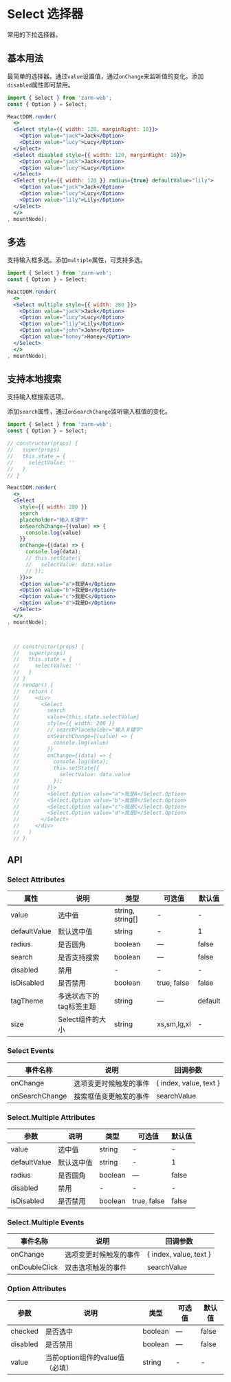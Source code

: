 # Select 选择器

常用的下拉选择器。

## 基本用法

最简单的选择器。通过`value`设置值，通过`onChange`来监听值的变化。添加`disabled`属性即可禁用。


```jsx
import { Select } from 'zarm-web';
const { Option } = Select;

ReactDOM.render(
  <>
  <Select style={{ width: 120, marginRight: 10}}>
    <Option value="jack">Jack</Option>
    <Option value="lucy">Lucy</Option>
  </Select>
  <Select disabled style={{ width: 120, marginRight: 10}}>
    <Option value="jack">Jack</Option>
    <Option value="lucy">Lucy</Option>
  </Select>
  <Select style={{ width: 120 }} radius={true} defaultValue="lily">
    <Option value="jack">Jack</Option>
    <Option value="lucy">Lucy</Option>
    <Option value="lily">Lily</Option>
  </Select>
  </>
, mountNode);
```

## 多选

支持输入框多选。添加`multiple`属性，可支持多选。

```jsx
import { Select } from 'zarm-web';
const { Option } = Select;

ReactDOM.render(
  <>
  <Select multiple style={{ width: 280 }}>
    <Option value="jack">Jack</Option>
    <Option value="lucy">Lucy</Option>
    <Option value="lily">Lily</Option>
    <Option value="john">John</Option>
    <Option value="honey">Honey</Option>
  </Select>
  </>
, mountNode);


```

## 支持本地搜索

支持输入框搜索选项。

添加`search`属性，通过`onSearchChange`监听输入框值的变化。

```jsx
import { Select } from 'zarm-web';
const { Option } = Select;

// constructor(props) {
//   super(props)
//   this.state = {
//     selectValue: ''
//   }
// }

ReactDOM.render(
  <>
  <Select
    style={{ width: 280 }}
    search
    placeholder="输入关键字"
    onSearchChange={(value) => {
      console.log(value)
    }}
    onChange={(data) => {
      console.log(data);
      // this.setState({
      //   selectValue: data.value
      // });
    }}>>
    <Option value="a">我是A</Option>
    <Option value="b">我是B</Option>
    <Option value="c">我是C</Option>
    <Option value="d">我是D</Option>
  </Select>
  </>
, mountNode);



  // constructor(props) {
  //   super(props)
  //   this.state = {
  //     selectValue: ''
  //   }
  // }
  // render() {
  //   return (
  //     <div>
  //       <Select
  //         search
  //         value={this.state.selectValue}
  //         style={{ width: 200 }}
  //         // searchPlaceholder="输入关键字"
  //         onSearchChange={(value) => {
  //           console.log(value)
  //         }}
  //         onChange={(data) => {
  //           console.log(data);
  //           this.setState({
  //             selectValue: data.value
  //           });
  //         }}>
  //         <Select.Option value="a">我是A</Select.Option>
  //         <Select.Option value="b">我是B</Select.Option>
  //         <Select.Option value="c">我是C</Select.Option>
  //         <Select.Option value="d">我是D</Select.Option>
  //       </Select>
  //     </div>
  //   )
  // }
```



## API


<h3>Select Attributes</h3>

| 属性      | 说明    | 类型      | 可选值       | 默认值   |
|---------- |-------- |---------- |-------------  |-------- |
| value     | 选中值   | string, string[] |   -            |    -   |
| defaultValue     | 默认选中值   | string  |   - |     1  |
| radius     | 是否圆角   | boolean   | — | false  |
| search     | 是否支持搜索   | boolean    | — | false   |
| disabled  | 禁用    | -   | -  | -   |
| isDisabled  | 是否禁用    | boolean   | true, false   | false   |
| tagTheme     | 多选状态下的tag标签主题   | string   | — | default  |
| size | Select组件的大小 | string | xs,sm,lg,xl | - |

<h3>Select Events</h3>

| 事件名称 | 说明 | 回调参数 |
|---------- |-------- |---------- |
| onChange | 选项变更时候触发的事件 |  { index, value, text }|
| onSearchChange | 搜索框值变更触发的事件 | searchValue |

<h3>Select.Multiple Attributes</h3>

| 参数      | 说明    | 类型      | 可选值       | 默认值   |
|---------- |-------- |---------- |-------------  |-------- |
| value     | 选中值   | string |   -            |    -   |
| defaultValue     | 默认选中值   | string  |   - |     1  |
| radius     | 是否圆角   | boolean   | — | false  |
| disabled  | 禁用    | -   | -  | -   |
| isDisabled  | 是否禁用    | boolean   | true, false   | false   |

<h3>Select.Multiple Events</h3>


| 事件名称 | 说明 | 回调参数 |
|---------- |-------- |---------- |
| onChange | 选项变更时候触发的事件 |  { index, value, text }|
| onDoubleClick | 双击选项触发的事件 | searchValue |

<h3>Option Attributes</h3>

| 参数      | 说明    | 类型      | 可选值       | 默认值   |
|---------- |-------- |---------- |-------------  |-------- |
| checked     | 是否选中   | boolean   | — | false  |
| disabled     | 是否禁用   | boolean   | — | false  |
| value | 当前option组件的value值（必填） | string | - | - |
